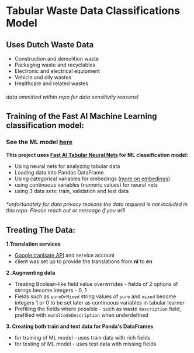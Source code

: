 # Tabular Waste Data Classifications Model

## Uses Dutch Waste Data

- Construction and demolition waste
- Packaging waste and recyclables
- Electronic and electrical equipment
- Vehicle and oily wastes
- Healthcare and related wastes

###### data ommitted within repo for data sensitivity reasons)

## Training of the Fast AI Machine Learning classification model:

### See the ML model [here](https://github.com/Yolantele/ML-data-clasifier/blob/master/tabular_neural_net_classification_model.ipynb)

**This project uses [Fast AI Tabular Neural Nets](https://docs.fast.ai/tabular.html) for ML classification model:**

- Using neural nets for analyzing tabular data
- Loading data into Pandas DataFrame
- Using categorical variables for embedings ([more on embedings](https://towardsdatascience.com/neural-network-embeddings-explained-4d028e6f0526))
- using continuous variables (numeric values) for neural nets
- using 3 data sets: train, validation and test data

###### \*unfortunately for data privacy reasons the data required is not included in this repo. Please reach out or message if you will

## Treating The Data:

**1.Translation services**

- [Google tranlsate API](https://cloud.google.com/translate/docs) and service account
- client was set up to provide the translations from **nl** to **en**

**2. Augmenting data**

- Treating Boolean-like field value overwrrides - fields of 2 options of strings become integers - 0, 1
- Fields such as `pureOrMixed` string values of `pure` and `mixed` become integers 1 or 0 to be set later as continuous variables in tabular learner
- Prefilling the fields where possible - such as waste `description` field, prefilled with `euralCodeDescription` when underdefined

**3. Creating both train and test data for Panda's DataFrames**

- for training of ML model - uses train data with rich fields
- for testing of ML model - uses test data with missing fields
